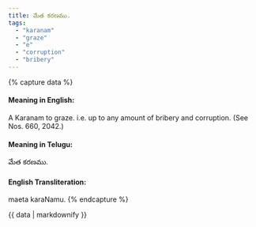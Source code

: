 ```yaml
---
title: మేత కరణము.
tags:
  - "karanam"
  - "graze"
  - "e"
  - "corruption"
  - "bribery"
---
```


{% capture data %}
#### Meaning in English:
A Karanam to graze.
i.e. up to any amount of bribery and corruption.
(See Nos. 660, 2042.)

#### Meaning in Telugu:
మేత కరణము.

#### English Transliteration:
maeta karaNamu.
{% endcapture %}

{{ data | markdownify }}

